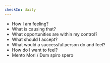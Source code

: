 ```yaml
---
checkIn: daily
---
```


* How I am feeling?
* What is causing that?
* What opportunities are within my control?
* What should I accept?
* What would a successful person do and feel?
* How do I want to feel?
* Mento Mori / Dum spiro spero
